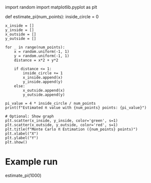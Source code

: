 import random
import matplotlib.pyplot as plt

def estimate_pi(num_points):
    inside_circle = 0

    x_inside = []
    y_inside = []
    x_outside = []
    y_outside = []

    for _ in range(num_points):
        x = random.uniform(-1, 1)
        y = random.uniform(-1, 1)
        distance = x*2 + y*2

        if distance <= 1:
            inside_circle += 1
            x_inside.append(x)
            y_inside.append(y)
        else:
            x_outside.append(x)
            y_outside.append(y)

    pi_value = 4 * inside_circle / num_points
    print(f"Estimated π value with {num_points} points: {pi_value}")

    # Optional: Show graph
    plt.scatter(x_inside, y_inside, color='green', s=1)
    plt.scatter(x_outside, y_outside, color='red', s=1)
    plt.title(f"Monte Carlo π Estimation ({num_points} points)")
    plt.xlabel("X")
    plt.ylabel("Y")
    plt.show()

# Example run
estimate_pi(1000)

